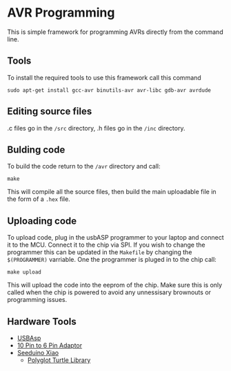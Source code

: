 # AVR Programming
This is simple framework for programming AVRs directly from the command line.

## Tools
To install the required tools to use this framework call this command
```
sudo apt-get install gcc-avr binutils-avr avr-libc gdb-avr avrdude
```

## Editing source files
.c files go in the `/src` directory, .h files go in the `/inc` directory. 

## Bulding code
To build the code return to the `/avr` directory and call:
```
make
```
This will compile all the source files, then build the main uploadable file in the form of a `.hex` file. 

## Uploading code
To upload code, plug in the usbASP programmer to your laptop and connect it to the MCU. Connect it to the chip via SPI. If you wish to change the programmer this can be updated in the `Makefile` by changing the `$(PROGRAMMER)` varriable. One the programmer is pluged in to the chip call:
```
make upload
```
This will upload the code into the eeprom of the chip. Make sure this is only called when the chip is powered to avoid any unnessisary brownouts or programming issues. 

## Hardware Tools
* [USBAsp](https://www.jaycar.com.au/duinotech-isp-programmer-for-arduino-and-avr/p/XC4627?srsltid=AfmBOopno6gbHdWid5sdpq6BIN-Ot75pYsKYhjs1qNAAToFplJtIXTv-FhY)
* [10 Pin to 6 Pin Adaptor]([https://www.jaycar.com.au/duinotech-isp-programmer-for-arduino-and-avr/p/XC4627?srsltid=AfmBOopno6gbHdWid5sdpq6BIN-Ot75pYsKYhjs1qNAAToFplJtIXTv-FhY](https://www.jaycar.com.au/duinotech-arduino-compatible-avr-isp-10pin-to-6pin-adaptor/p/XC4613?pos=2&queryId=8b1ad5ff192ef90b74bb27658272ae92))
* [Seeduino Xiao](https://core-electronics.com.au/seeeduino-xiao-arduino-microcontroller-samd21-cortex-m0.html?gclid=CjwKCAjwivemBhBhEiwAJxNWN7in_OUIOlC-F1lFntq9xvLway6mloWmoeeCi0XKb5lZjFlZeVw8BxoCzhsQAvD_BwE)
  * [Polyglot Turtle Library](https://github.com/jeremyherbert/polyglot-turtle-xiao)
